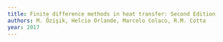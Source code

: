 ```yaml
---
title: Finite difference methods in heat transfer: Second Edition
authors: M. Özişik, Helcio Orlande, Marcelo Colaco, R.M. Cotta
year: 2017
---
```


